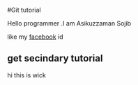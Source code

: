 #Git tutorial

Hello programmer .I am Asikuzzaman Sojib

like my [facebook](https://www.facebook.com/) id 

## get secindary tutorial

hi this is wick
